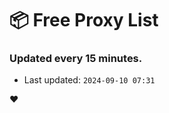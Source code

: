 # :package: Free Proxy List
### Updated every 15 minutes.

- Last updated: `2024-09-10 07:31`

:heart:
